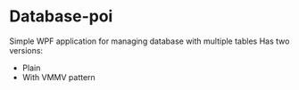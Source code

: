 # Database-poi
Simple WPF application for managing database with multiple tables 
Has two versions:
* Plain
* With VMMV pattern
